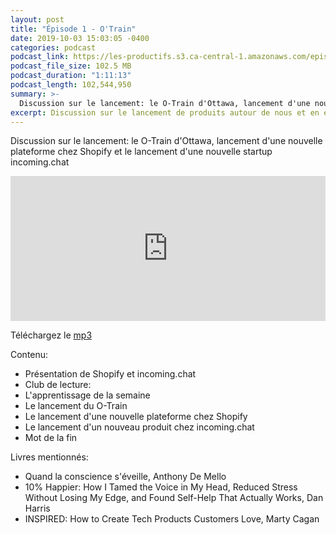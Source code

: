 ```yaml
---
layout: post
title: "Épisode 1 - O'Train"
date: 2019-10-03 15:03:05 -0400
categories: podcast
podcast_link: https://les-productifs.s3.ca-central-1.amazonaws.com/episode-1.mp3
podcast_file_size: 102.5 MB
podcast_duration: "1:11:13"
podcast_length: 102,544,950
summary: >-
  Discussion sur le lancement: le O-Train d'Ottawa, lancement d'une nouvelle plateforme chez Shopify et le lancement d'une nouvelle startup incoming.chat
excerpt: Discussion sur le lancement de produits autour de nous et en entreprise
---
```


Discussion sur le lancement: le O-Train d'Ottawa, lancement d'une nouvelle plateforme chez Shopify et le lancement d'une nouvelle startup incoming.chat

<iframe src="https://open.spotify.com/embed-podcast/episode/4UR4KER1MREXWPQ5bMJjqV" width="100%" height="232" frameborder="0" allowtransparency="true" allow="encrypted-media"></iframe>

Téléchargez le [mp3](https://les-productifs.s3.ca-central-1.amazonaws.com/episode-1.mp3)

Contenu:

- Présentation de Shopify et incoming.chat
- Club de lecture:
- L'apprentissage de la semaine
- Le lancement du O-Train
- Le lancement d'une nouvelle plateforme chez Shopify
- Le lancement d'un nouveau produit chez incoming.chat
- Mot de la fin

Livres mentionnés:

- Quand la conscience s'éveille, Anthony De Mello
- 10% Happier: How I Tamed the Voice in My Head, Reduced Stress Without Losing My Edge, and Found Self-Help That Actually Works, Dan Harris
- INSPIRED: How to Create Tech Products Customers Love, Marty Cagan
